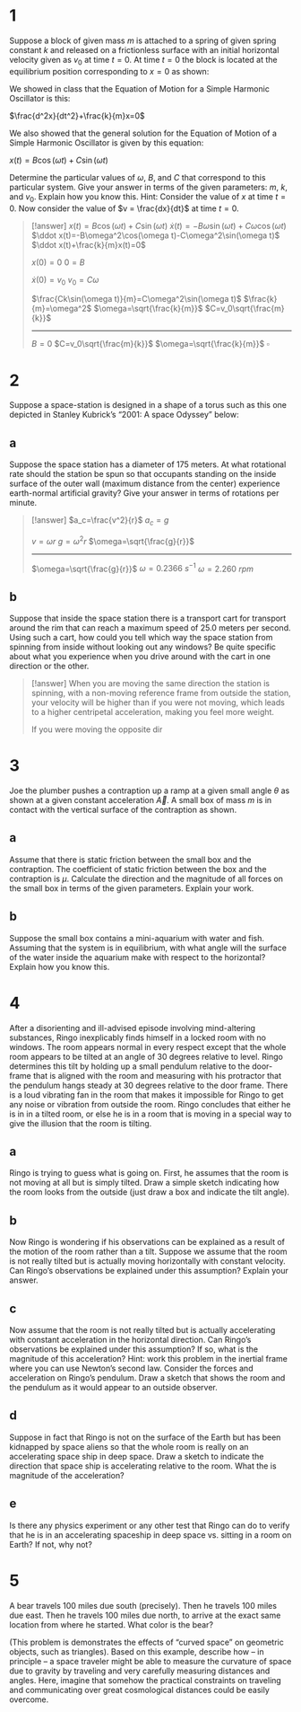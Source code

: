 # 1

Suppose a block of given mass $m$ is attached to a spring of given spring constant $k$ and released on a frictionless surface with an initial horizontal velocity given as $v_0$ at time $t = 0$. At time $t = 0$ the block is located at the equilibrium position corresponding to $x = 0$ as shown:

We showed in class that the Equation of Motion for a Simple Harmonic Oscillator is this:

$\frac{d^2x}{dt^2}+\frac{k}{m}x=0$

We also showed that the general solution for the Equation of Motion of a Simple Harmonic Oscillator is given by this equation:

$x(t) = B \cos(\omega t) + C \sin(\omega t)$

Determine the particular values of $\omega$, $B$, and $C$ that correspond to this particular system. Give your answer in terms of the given parameters: $m$, $k$, and $v_0$. Explain how you know this.
Hint: Consider the value of $x$ at time $t = 0$. Now consider the value of $v = \frac{dx}{dt}$ at time $t = 0$.

> [!answer]
> $x(t)=B\cos(\omega t)+C\sin(\omega t)$
> $\dot x(t)=-B\omega\sin(\omega t)+C\omega\cos(\omega t)$
> $\ddot x(t)=-B\omega^2\cos(\omega t)-C\omega^2\sin(\omega t)$
> $\ddot x(t)+\frac{k}{m}x(t)=0$
> 
> $x(0)=0$
> $0=B$
> 
> $\dot x(0)=v_0$
> $v_0=C\omega$
> 
> $\frac{Ck\sin(\omega t)}{m}=C\omega^2\sin(\omega t)$
> $\frac{k}{m}=\omega^2$
> $\omega=\sqrt{\frac{k}{m}}$
> $C=v_0\sqrt{\frac{m}{k}}$
> 
> ---
> 
> $B=0$
> $C=v_0\sqrt{\frac{m}{k}}$
> $\omega=\sqrt{\frac{k}{m}}$
> $\square$

# 2

Suppose a space-station is designed in a shape of a torus such as this one depicted in Stanley Kubrick’s “2001: A space Odyssey” below:

## a

Suppose the space station has a diameter of 175 meters. At what rotational rate should the station be spun so that occupants standing on the inside surface of the outer wall (maximum distance from the center) experience earth-normal artificial gravity? Give your answer in terms of rotations per minute.

> [!answer]
> $a_c=\frac{v^2}{r}$
> $a_c=g$
> 
> $v=\omega r$
> $g=\omega^2r$
> $\omega=\sqrt{\frac{g}{r}}$
> 
> ---
> 
> $\omega=\sqrt{\frac{g}{r}}$
> $\omega=0.2366~s^{-1}$
> $\omega=2.260~rpm$

## b

Suppose that inside the space station there is a transport cart for transport around the rim that can reach a maximum speed of 25.0 meters per second. Using such a cart, how could you tell which way the space station from spinning from inside without looking out any windows? Be quite specific about what you experience when you drive around with the cart in one direction or the other.

> [!answer]
> When you are moving the same direction the station is spinning, with a non-moving reference frame from outside the station, your velocity will be higher than if you were not moving, which leads to a higher centripetal acceleration, making you feel more weight.
> 
> If you were moving the opposite dir

# 3

Joe the plumber pushes a contraption up a ramp at a given small angle $\theta$ as shown at a given constant acceleration $\vec A$. A small box of mass $m$ is in contact with the vertical surface of the contraption as shown.

## a

Assume that there is static friction between the small box and the contraption. The coefficient of static friction between the box and the contraption is $\mu$. Calculate the direction and the magnitude of all forces on the small box in terms of the given parameters. Explain your work.

## b

Suppose the small box contains a mini-aquarium with water and fish. Assuming that the system is in equilibrium, with what angle will the surface of the water inside the aquarium make with respect to the horizontal? Explain how you know this.

# 4

After a disorienting and ill-advised episode involving mind-altering substances, Ringo inexplicably finds himself in a locked room with no windows. The room appears normal in every respect except that the whole room appears to be tilted at an angle of 30 degrees relative to level. Ringo determines this tilt by holding up a small pendulum relative to the door-frame that is aligned with the room and measuring with his protractor that the pendulum hangs steady at 30 degrees relative to the door frame. There is a loud vibrating fan in the room that makes it impossible for Ringo to get any noise or vibration from outside the room. Ringo concludes that either he is in in a tilted room, or else he is in a room that is moving in a special way to give the illusion that the room is
tilting.

## a

Ringo is trying to guess what is going on. First, he assumes that the room is not moving at all but is simply tilted. Draw a simple sketch indicating how the room looks from the outside (just draw a box and indicate the tilt angle).

## b

Now Ringo is wondering if his observations can be explained as a result of the motion of the room rather than a tilt. Suppose we assume that the room is not really tilted but is actually moving horizontally with constant velocity. Can Ringo’s observations be explained under this assumption? Explain your answer.

## c

Now assume that the room is not really tilted but is actually accelerating with constant acceleration in the horizontal direction. Can Ringo’s observations be explained under this assumption? If so, what is the magnitude of this acceleration?
Hint: work this problem in the inertial frame where you can use Newton’s second law. Consider the forces and acceleration on Ringo’s pendulum. Draw a sketch that shows the room and the pendulum as it would appear to an outside observer.

## d

Suppose in fact that Ringo is not on the surface of the Earth but has been kidnapped by space aliens so that the whole room is really on an accelerating space ship in deep space. Draw a sketch to indicate the direction that space ship is accelerating relative to the room. What the is magnitude of the acceleration?

## e

Is there any physics experiment or any other test that Ringo can do to verify that he is in an accelerating spaceship in deep space vs. sitting in a room on Earth? If not, why not?

# 5

A bear travels 100 miles due south (precisely). Then he travels 100 miles due east. Then he travels 100 miles due north, to arrive at the exact same location from where he started. What color is the bear?

(This problem is demonstrates the effects of “curved space” on geometric objects, such as triangles). Based on this example, describe how – in principle – a space traveler might be able to measure the curvature of space due to gravity by traveling and very carefully measuring distances and angles. Here, imagine that somehow the practical constraints on traveling and communicating over great cosmological distances could be easily overcome.